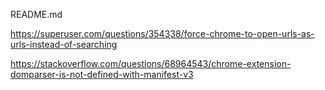 README.md

https://superuser.com/questions/354338/force-chrome-to-open-urls-as-urls-instead-of-searching

https://stackoverflow.com/questions/68964543/chrome-extension-domparser-is-not-defined-with-manifest-v3
